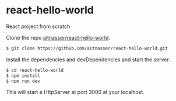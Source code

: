 # react-hello-world
React project from scratch


Clone the repo [aitnasser/react-hello-world](https://github.com/aitnasser/react-hello-world).

```sh
$ git clone https://github.com/aitnasser/react-hello-world.git
```
Install the dependencies and devDependencies and start the server.

```sh
$ cd react-hello-world
$ npm install
$ npm run dev
```
This will start a HttpServer at port 3000 at your localhost.
